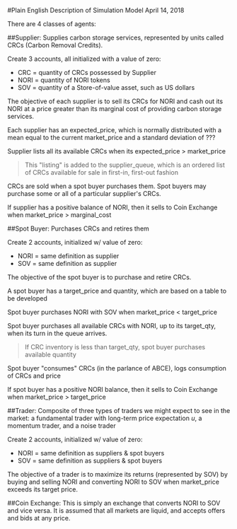 #Plain English Description of Simulation Model
April 14, 2018

There are 4 classes of agents:

##Supplier: 
Supplies carbon storage services, represented by units called CRCs (Carbon Removal Credits). 

Create 3 accounts, all initialized with a value of zero:
- CRC = quantity of CRCs possessed by Supplier 
- NORI = quantity of NORI tokens
- SOV = quantity of a Store-of-value asset, such as US dollars

The objective of each supplier is to sell its CRCs for NORI and cash out its NORI at a price greater than its marginal cost of providing carbon storage services.

Each supplier has an expected_price, which is normally distributed with a mean equal to the current market_price and a standard deviation of ???

Supplier lists all its available CRCs when its expected_price > market_price
>	This "listing" is added to the supplier_queue, which is an ordered list of CRCs available for sale in first-in, first-out fashion

CRCs are sold when a spot buyer purchases them. Spot buyers may purchase some or all of a particular supplier's CRCs.

If supplier has a positive balance of NORI, then it sells to Coin Exchange when market_price > marginal_cost



##Spot Buyer: 
Purchases CRCs and retires them

Create 2 accounts, initialized w/ value of zero:
- NORI = same definition as supplier
- SOV = same definition as supplier 

The objective of the spot buyer is to purchase and retire CRCs.

A spot buyer has a target_price and quantity, which are based on a table to be developed

Spot buyer purchases NORI with SOV when market_price < target_price

Spot buyer purchases all available CRCs with NORI, up to its target_qty, when its turn in the queue arrives. 
>	If CRC inventory is less than target_qty, spot buyer purchases available quantity

Spot buyer "consumes" CRCs (in the parlance of ABCE), logs consumption of CRCs and price

If spot buyer has a positive NORI balance, then it sells to Coin Exchange when market_price > target_price 



##Trader: 
Composite of three types of traders we might expect to see in the market: a fundamental trader with long-term price expectation _u_, a momentum trader, and a noise trader

Create 2 accounts, initialized w/ value of zero:
- NORI = same definition as suppliers & spot buyers
- SOV = same definition as suppliers & spot buyers 

The objective of a trader is to maximize its returns (represented by SOV) by buying and selling NORI and converting NORI to SOV when market_price exceeds its target price.


##Coin Exchange:
This is simply an exchange that converts NORI to SOV and vice versa. It is assumed that all markets are liquid, and accepts offers and bids at any price.